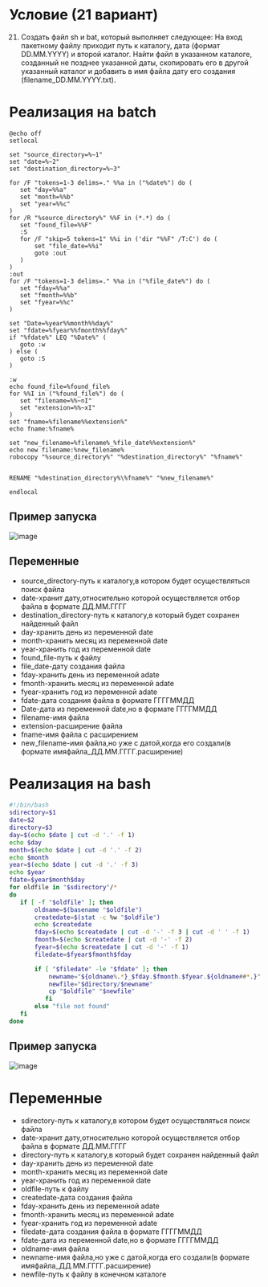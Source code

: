 # Условие (21 вариант)
21. Создать файл sh и bat, который выполняет следующее: 
На вход пакетному файлу приходит путь к каталогу, дата (формат DD.MM.YYYY) и второй каталог. Найти файл в указанном каталоге, созданный не позднее указанной даты, скопировать его в другой указанный каталог и добавить в имя файла дату его создания (filename_DD.MM.YYYY.txt).
# Реализация на batch
 ```batch 
@echo off
setlocal

set "source_directory=%~1"
set "date=%~2"
set "destination_directory=%~3"

for /F "tokens=1-3 delims=." %%a in ("%date%") do (
    set "day=%%a"
    set "month=%%b"
    set "year=%%c"
)
for /R "%source_directory%" %%F in (*.*) do (
    set "found_file=%%F"
    :S
    for /F "skip=5 tokens=1" %%i in ('dir "%%F" /T:C') do (
        set "file_date=%%i"
        goto :out
    )
)
:out
for /F "tokens=1-3 delims=." %%a in ("%file_date%") do (
    set "fday=%%a"
    set "fmonth=%%b"
    set "fyear=%%c"
)

set "Date=%year%%month%%day%"
set "fdate=%fyear%%fmonth%%fday%"
if "%fdate%" LEQ "%Date%" (
    goto :w
) else (
    goto :S
)

:w
echo found_file=%found_file%
for %%I in ("%found_file%") do (
    set "filename=%%~nI"
    set "extension=%%~xI"
)
set "fname=%filename%%extension%"
echo fname:%fname%

set "new_filename=%filename%_%file_date%%extension%"
echo new filename:%new_filename%
robocopy "%source_directory%" "%destination_directory%" "%fname%"


RENAME "%destination_directory%\%fname%" "%new_filename%"

endlocal
```
## Пример запуска
![image](https://github.com/iis-32170x/RPIIS/assets/144935038/85ef2bbe-e176-429b-98a8-7c958f0a65a6)
## Переменные
- source_directory-путь к каталогу,в котором будет осуществляться поиск файла
- date-хранит дату,относительно которой осуществляется отбор файла в формате ДД.ММ.ГГГГ
- destination_directory-путь к каталогу,в который будет сохранен найденный файл
- day-хранить день из переменной date
- month-хранить месяц из переменной date
- year-хранить год из переменной date
- found_file-путь к файлу
- file_date-дату создания файла
- fday-хранить день из переменной аdate
- fmonth-хранить месяц из переменной аdate
- fyear-хранить год из переменной аdate
- fdate-дата создания файла в формате ГГГГММДД
- Date-дата из переменной date,но в формате ГГГГММДД
- filename-имя файла
- extension-расширение файла
- fname-имя файла с расширением
- new_filename-имя файла,но уже с датой,когда его создали(в формате имяфайла_ДД.ММ.ГГГГ.расширение)

# Реализация на bash

 ``` bash
#!/bin/bash
sdirectory=$1
date=$2
directory=$3
day=$(echo $date | cut -d '.' -f 1)
echo $day
month=$(echo $date | cut -d '.' -f 2)
echo $month
year=$(echo $date | cut -d '.' -f 3)
echo $year
fdate=$year$month$day
for oldfile in "$sdirectory"/*
do
    if [ -f "$oldfile" ]; then
        oldname=$(basename "$oldfile")
        createdate=$(stat -c %w "$oldfile")
        echo $createdate
        fday=$(echo $createdate | cut -d '-' -f 3 | cut -d ' ' -f 1)
        fmonth=$(echo $createdate | cut -d '-' -f 2)
        fyear=$(echo $createdate | cut -d '-' -f 1)
        filedate=$fyear$fmonth$fday

        if [ "$filedate" -le "$fdate" ]; then
            newname="${oldname%.*}_$fday.$fmonth.$fyear.${oldname##*.}"
            newfile="$directory/$newname"
            cp "$oldfile" "$newfile"
           fi
        else "file not found"
    fi
done
```
## Пример запуска

![image](https://github.com/iis-32170x/RPIIS/assets/144935038/493f71f5-6cb9-4aba-9080-c5bb0532ca5d)
# Переменные
- sdirectory-путь к каталогу,в котором будет осуществляться поиск файла
- date-хранит дату,относительно которой осуществляется отбор файла в формате ДД.ММ.ГГГГ
- directory-путь к каталогу,в который будет сохранен найденный файл
- day-хранить день из переменной date
- month-хранить месяц из переменной date
- year-хранить год из переменной date
- oldfile-путь к файлу
- createdate-датa создания файла
- fday-хранить день из переменной аdate
- fmonth-хранить месяц из переменной аdate
- fyear-хранить год из переменной аdate
- filedate-дата создания файла в формате ГГГГММДД
- fdate-дата из переменной date,но в формате ГГГГММДД
- oldname-имя файла
- newname-имя файла,но уже с датой,когда его создали(в формате имяфайла_ДД.ММ.ГГГГ.расширение)
- newfile-путь к файлу в конечном каталоге


